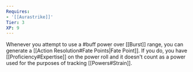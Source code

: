 ```yaml
---
Requires:
- '[[Aurastrike]]'
Tier: 3
XP: 9
---
```

Whenever you attempt to use a #buff power over [[Burst]] range, you can generate a [[Action Resolution#Fate Points|Fate Point]]. If you do, you have [[Proficiency#Expertise]] on the power roll and it doesn't count as a power used for the purposes of tracking [[Powers#Strain]].